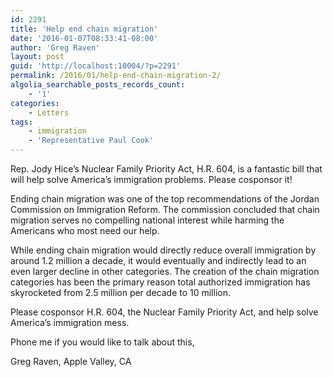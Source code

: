 ```yaml
---
id: 2291
title: 'Help end chain migration'
date: '2016-01-07T08:33:41-08:00'
author: 'Greg Raven'
layout: post
guid: 'http://localhost:10004/?p=2291'
permalink: /2016/01/help-end-chain-migration-2/
algolia_searchable_posts_records_count:
    - '1'
categories:
    - Letters
tags:
    - immigration
    - 'Representative Paul Cook'
---
```


Rep. Jody Hice’s Nuclear Family Priority Act, H.R. 604, is a fantastic bill that will help solve America’s immigration problems. Please cosponsor it!

Ending chain migration was one of the top recommendations of the Jordan Commission on Immigration Reform. The commission concluded that chain migration serves no compelling national interest while harming the Americans who most need our help.

While ending chain migration would directly reduce overall immigration by around 1.2 million a decade, it would eventually and indirectly lead to an even larger decline in other categories. The creation of the chain migration categories has been the primary reason total authorized immigration has skyrocketed from 2.5 million per decade to 10 million.

Please cosponsor H.R. 604, the Nuclear Family Priority Act, and help solve America’s immigration mess.

Phone me if you would like to talk about this,

Greg Raven, Apple Valley, CA